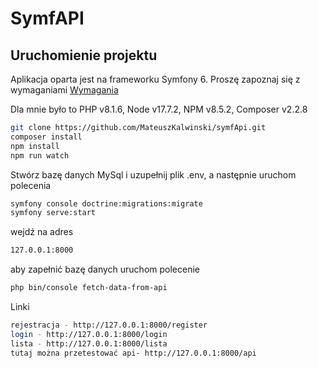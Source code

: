 # SymfAPI


## Uruchomienie projektu

Aplikacja oparta jest na frameworku Symfony 6. Proszę zapoznaj się z wymaganiami
[Wymagania](https://symfony.com/doc/current/setup.html#technical-requirements)

Dla mnie było to PHP v8.1.6, Node v17.7.2, NPM v8.5.2, Composer v2.2.8

```sh
git clone https://github.com/MateuszKalwinski/symfApi.git
composer install
npm install
npm run watch
```

Stwórz bazę danych MySql i uzupełnij plik .env, a następnie uruchom polecenia

```sh
symfony console doctrine:migrations:migrate
symfony serve:start
```

wejdź na adres

```sh
127.0.0.1:8000
```
aby zapełnić bazę danych uruchom polecenie 

```sh
php bin/console fetch-data-from-api
```

Linki

```sh
rejestracja - http://127.0.0.1:8000/register
login - http://127.0.0.1:8000/login
lista - http://127.0.0.1:8000/lista
tutaj można przetestować api- http://127.0.0.1:8000/api
```

